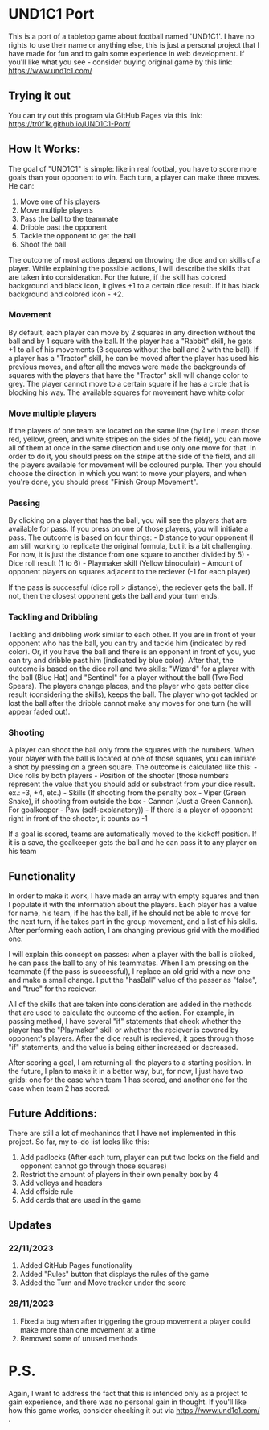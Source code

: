 # UND1C1 Port

This is a port of a tabletop game about football named 'UND1C1'. I have no rights to use their name or anything else, this is just a personal project that I have made for fun and to gain some experience in web development. If you'll like what you see - consider buying original game by this link: https://www.und1c1.com/

## Trying it out
You can try out this program via GitHub Pages via this link: https://tr0f1k.github.io/UND1C1-Port/

## How It Works:

The goal of "UND1C1" is simple: like in real footbal, you have to score more goals than your opponent to win. Each turn, a player can make three moves. He can:

1) Move one of his players
2) Move multiple players
3) Pass the ball to the teammate
4) Dribble past the opponent
5) Tackle the opponent to get the ball
6) Shoot the ball

The outcome of most actions depend on throwing the dice and on skills of a player. While explaining the possible actions, I will describe the skills that are taken into consideration. For the future, if the skill has colored background and black icon, it gives +1 to a certain dice result. If it has black background and colored icon - +2.

### Movement

By default, each player can move by 2 squares in any direction without the ball and by 1 square with the ball. If the player has a "Rabbit" skill, he gets +1 to all of his movements (3 squares without the ball and 2 with the ball). If a player has a "Tractor" skill, he can be moved after the player has used his previous moves, and after all the moves were made the backgrounds of squares with the players that have the "Tractor" skill will change color to grey. The player cannot move to a certain square if he has a circle that is blocking his way. The available squares for movement have white color

### Move multiple players

If the players of one team are located on the same line (by line I mean those red, yellow, green, and white stripes on the sides of the field), you can move all of them at once in the same direction and use only one move for that. In order to do it, you should press on the stripe at the side of the field, and all the players available for movement will be coloured purple. Then you should choose the direction in which you want to move your players, and when you're done, you should press "Finish Group Movement".

### Passing

By clicking on a player that has the ball, you will see the players that are available for pass. If you press on one of those players, you will initiate a pass. The outcome is based on four things:
    - Distance to your opponent (I am still working to replicate the original formula, but it is a bit challenging. For now, it is just the distance from one square to another divided by 5)
    - Dice roll result (1 to 6)
    - Playmaker skill (Yellow binoculair)
    - Amount of opponent players on squares adjacent to the reciever (-1 for each player)

If the pass is successful (dice roll > distance), the reciever gets the ball. If not, then the closest opponent gets the ball and your turn ends.

### Tackling and Dribbling

Tackling and dribbling work similar to each other. If you are in front of your opponent who has the ball, you can try and tackle him (indicated by red color). Or, if you have the ball and there is an opponent in front of you, yuo can try and dribble past him (indicated by blue color). After that, the outcome is based on the dice roll and two skills: "Wizard" for a player with the ball (Blue Hat) and "Sentinel" for a player without the ball (Two Red Spears). The players change places, and the player who gets better dice result (considering the skills), keeps the ball. The player who got tackled or lost the ball after the dribble cannot make any moves for one turn (he will appear faded out). 

### Shooting

A player can shoot the ball only from the squares with the numbers. When your player with the ball is located at one of those squares, you can initiate a shot by pressing on a green square. The outcome is calculated like this:
    - Dice rolls by both players
    - Position of the shooter (those numbers represent the value that you should add or substract from your dice result. ex.: -3, +4, etc.)
    - Skills (If shooting from the penalty box - Viper (Green Snake), if shooting from outside the box - Cannon (Just a Green Cannon). For goalkeeper - Paw  (self-explanatory))
    - If there is a player of opponent right in front of the shooter, it counts as -1

If a goal is scored, teams are automatically moved to the kickoff position. If it is a save, the goalkeeper gets the ball and he can pass it to any player on his team

## Functionality

In order to make it work, I have made an array with empty squares and then I populate it with the information about the players. Each player has a value for name, his team, if he has the ball, if he should not be able to move for the next turn, if he takes part in the group movement, and a list of his skills. After performing each action, I am changing previous grid with the modified one. 

I will explain this concept on passes: when a player with the ball is clicked, he can pass the ball to any of his teammates. When I am pressing on the teammate (if the pass is successful), I replace an old grid with a new one and make a small change. I put the "hasBall" value of the passer as "false", and "true" for the reciever.

All of the skills that are taken into consideration are added in the methods that are used to calculate the outcome of the action. For example, in passing method, I have several "if" statements that check whether the player has the "Playmaker" skill or whether the reciever is covered by opponent's players. After the dice result is recieved, it goes through those "if" statements, and the value is being either increased or decreased.

After scoring a goal, I am returning all the players to a starting position. In the future, I plan to make it in a better way, but, for now, I just have two grids: one for the case when team 1 has scored, and another one for the case when team 2 has scored.

## Future Additions:

There are still a lot of mechanincs that I have not implemented in this project. So far, my to-do list looks like this:

1) Add padlocks (After each turn, player can put two locks on the field and opponent cannot go through those squares)
2) Restrict the amount of players in their own penalty box by 4
3) Add volleys and headers
4) Add offside rule
5) Add cards that are used in the game

## Updates

### 22/11/2023

1) Added GitHub Pages functionality
2) Added "Rules" button that displays the rules of the game
3) Added the Turn and Move tracker under the score

### 28/11/2023

1) Fixed a bug when after triggering the group movement a player could make more than one movement at a time
2) Removed some of unused methods

# P.S.

Again, I want to address the fact that this is intended only as a project to gain experience, and there was no personal gain in thought. If you'll like how this game works, consider checking it out via https://www.und1c1.com/ .